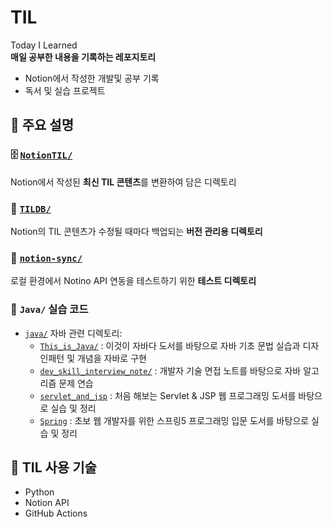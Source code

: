# TIL  
Today I Learned  
**매일 공부한 내용을 기록하는 레포지토리**  

- Notion에서 작성한 개발및 공부 기록  
- 독서 및 실습 프로젝트



## 🔗 주요 설명

### :file_cabinet: [`NotionTIL/`](./NotionTIL)  
Notion에서 작성된 **최신 TIL 콘텐츠**를 변환하여 담은 디렉토리


### :brain: [`TILDB/`](./TILDB)  
Notion의 TIL 콘텐츠가 수정될 때마다 백업되는 **버전 관리용 디렉토리**


### :test_tube: [`notion-sync/`](./notion-sync)  
로컬 환경에서 Notino API 연동을 테스트하기 위한 **테스트 디렉토리**


### :test_tube: `Java/` 실습 코드

- [`java/`](./java) 자바 관련 디렉토리:
  - [`This_is_Java/`](./java/This_is_Java) : 이것이 자바다 도서를 바탕으로 자바 기초 문법 실습과 디자인패턴 및 개념을 자바로 구현 
  - [`dev_skill_interview_note/`](./java/dev_skill_interview_note) : 개발자 기술 면접 노트를 바탕으로 자바 알고리즘 문제 연습
  - [`servlet_and_jsp`](./java/servlet_and_jsp) : 처음 해보는 Servlet & JSP 웹 프로그래밍 도서를 바탕으로 실습 및 정리
  - [`Spring`](./java/Spring) : 초보 웹 개발자를 위한 스프링5 프로그래밍 입문 도서를 바탕으로 실습 및 정리


## 📌 TIL 사용 기술

- Python
- Notion API
- GitHub Actions
